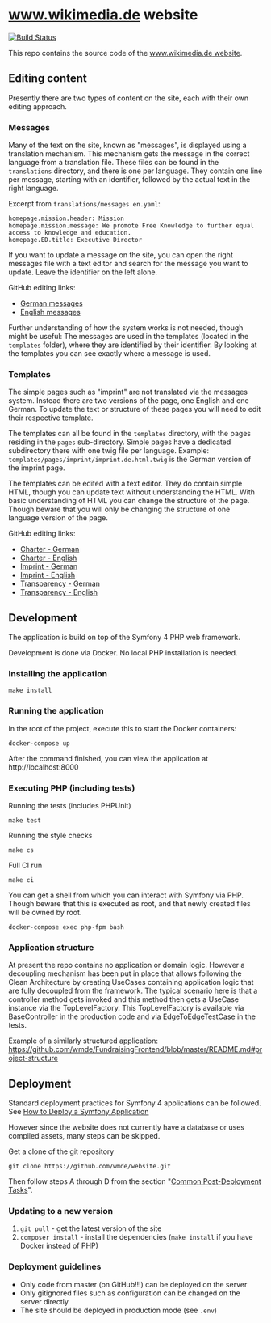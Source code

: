 # www.wikimedia.de website

[![Build Status](https://travis-ci.org/wmde/wikimedia.de.svg?branch=master)](https://travis-ci.org/wmde/wikimedia.de)

This repo contains the source code of the [www.wikimedia.de website](https://www.wikimedia.de).

## Editing content

Presently there are two types of content on the site, each with their own editing approach.

### Messages

Many of the text on the site, known as "messages", is displayed using a translation mechanism. This mechanism gets the
message in the correct language from a translation file. These files can be found in the `translations` directory, and
there is one per language. They contain one line per message, starting with an identifier, followed by the actual text
in the right language.

Excerpt from `translations/messages.en.yaml`:

	homepage.mission.header: Mission
	homepage.mission.message: We promote Free Knowledge to further equal access to knowledge and education.
	homepage.ED.title: Executive Director

If you want to update a message on the site, you can open the right messages file with a text editor and search
for the message you want to update. Leave the identifier on the left alone.

GitHub editing links:

* [German messages](https://github.com/wmde/website/edit/master/translations/messages.de.yaml)
* [English messages](https://github.com/wmde/website/edit/master/translations/messages.en.yaml)

Further understanding of how the system works is not needed, though might be useful:
The messages are used in the templates (located in the `templates` folder), where they are identified by their
identifier. By looking at the templates you can see exactly where a message is used.

### Templates

The simple pages such as "imprint" are not translated via the messages system. Instead there are two versions of the
page, one English and one German. To update the text or structure of these pages you will need to edit their respective
template.

The templates can all be found in the `templates` directory, with the pages residing in the `pages`
sub-directory. Simple pages have a dedicated subdirectory there with one twig file per language. Example:
`templates/pages/imprint/imprint.de.html.twig` is the German version of the imprint page.

The templates can be edited with a text editor. They do contain simple HTML, though you can update text without
understanding the HTML. With basic understanding of HTML you can change the structure of the page. Though beware
that you will only be changing the structure of one language version of the page.

GitHub editing links:

* [Charter - German](https://github.com/wmde/website/edit/master/templates/pages/charter/charter.de.html.twig)
* [Charter - English](https://github.com/wmde/website/edit/master/templates/pages/charter/charter.en.html.twig)
* [Imprint - German](https://github.com/wmde/website/edit/master/templates/pages/imprint/imprint.de.html.twig)
* [Imprint - English](https://github.com/wmde/website/edit/master/templates/pages/imprint/imprint.en.html.twig)
* [Transparency - German](https://github.com/wmde/website/edit/master/templates/pages/transparency/transparency.de.html.twig)
* [Transparency - English](https://github.com/wmde/website/edit/master/templates/pages/transparency/transparency.en.html.twig)

## Development

The application is build on top of the Symfony 4 PHP web framework.

Development is done via Docker. No local PHP installation is needed.

### Installing the application

    make install

### Running the application

In the root of the project, execute this to start the Docker containers:

    docker-compose up

After the command finished, you can view the application at http://localhost:8000

### Executing PHP (including tests)
    
Running the tests (includes PHPUnit)

	make test
   
Running the style checks

	make cs
   
Full CI run

	make ci

You can get a shell from which you can interact with Symfony via PHP. Though beware that this is executed as root,
and that newly created files will be owned by root.

    docker-compose exec php-fpm bash
    
### Application structure

At present the repo contains no application or domain logic. However a decoupling mechanism has been put in place
that allows following the Clean Architecture by creating UseCases containing application logic that are fully
decoupled from the framework. The typical scenario here is that a controller method gets invoked and this method
then gets a UseCase instance via the TopLevelFactory. This TopLevelFactory is available via BaseController in
the production code and via EdgeToEdgeTestCase in the tests.

Example of a similarly structured application:
https://github.com/wmde/FundraisingFrontend/blob/master/README.md#project-structure

## Deployment

Standard deployment practices for Symfony 4 applications can be followed. See
[How to Deploy a Symfony Application](https://symfony.com/doc/current/deployment.html)

However since the website does not currently have a database or uses compiled assets, many steps can be skipped.

Get a clone of the git repository

	git clone https://github.com/wmde/website.git
	
Then follow steps A through D from the section
"[Common Post-Deployment Tasks](https://symfony.com/doc/current/deployment.html#common-post-deployment-tasks)".

### Updating to a new version

1. `git pull` - get the latest version of the site
2. `composer install` - install the dependencies (`make install` if you have Docker instead of PHP)

### Deployment guidelines

* Only code from master (on GitHub!!!) can be deployed on the server
* Only gitignored files such as configuration can be changed on the server directly
* The site should be deployed in production mode (see `.env`)
